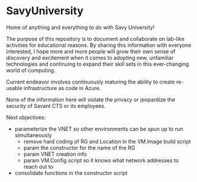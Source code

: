 # SavyUniversity
Home of anything and everything to do with Savy University!

The purpose of this repository is to document and collaborate on lab-like activities for educational reasons.  By sharing this information with everyone interested, I hope more and more people will grow their own sense of discovery and excitement when it comes to adopting new, unfamiliar technologies and continuing to expand their skill sets in this ever-changing world of computing.

Current endeavor involves continuously maturing the ability to create re-usable infrastructure as code in Azure.

None of the information here will violate the privacy or jeopardize the security of Savant CTS or its employees.

Next objectives:
- parameterize the VNET so other environments can be spun up to run simultaneously
  - remove hard coding of RG and Location in the VM.Image build script
  - param the constructor for the name of the RG
  - param VNET creation info
  - param VM.Config script so it knows what network addresses to reach out to
- consolidate functions in the constructor script
